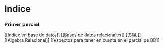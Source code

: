 # Indice
### Primer parcial
[[Indice en base de datos]]
[[Bases de datos relacionales]]
[[SQL]]
[[Algebra Relacional]]
[[Aspectos para tener en cuenta en el parcial de BD]]